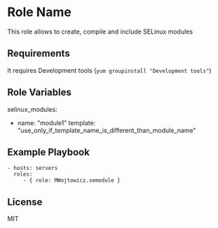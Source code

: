 Role Name
=========

This role allows to create, compile and include SELinux modules

Requirements
------------

It requires Development tools (`yum groupinstall "Development tools"`)

Role Variables
--------------

selinux_modules:
  - name: "module1"
    template: "use_only_if_template_name_is_different_than_module_name"

Example Playbook
----------------

    - hosts: servers
      roles:
         - { role: MWojtowicz.semodule }

License
-------

MIT

